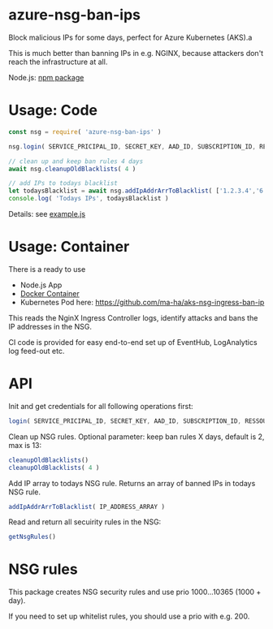# azure-nsg-ban-ips
Block malicious IPs for some days, perfect for Azure Kubernetes (AKS).a

This is much better than banning IPs in e.g. NGINX, 
because attackers don't reach the infrastructure at all.

Node.js: [npm package](https://www.npmjs.com/package/azure-nsg-ban-ips)

# Usage: Code

```javascript
const nsg = require( 'azure-nsg-ban-ips' )

nsg.login( SERVICE_PRICIPAL_ID, SECRET_KEY, AAD_ID, SUBSCRIPTION_ID, RESSOURCE_GROUP, NSG_NAME )

// clean up and keep ban rules 4 days
await nsg.cleanupOldBlacklists( 4 )

// add IPs to todays blacklist
let todaysBlacklist = await nsg.addIpAddrArrToBlacklist( ['1.2.3.4','6.6.6.6'] )
console.log( 'Todays IPs', todaysBlacklist )
```

Details: see [example.js](example.js) 

# Usage: Container

There is a ready to use 
- Node.js App
- [Docker Container](https://hub.docker.com/r/mahade70/aks-nsg-ingress-ban-ip)
- Kubernetes Pod
here: https://github.com/ma-ha/aks-nsg-ingress-ban-ip

This reads the NginX Ingress Controller logs, identify attacks and bans the IP addresses in the NSG.

CI code is provided for easy end-to-end set up of EventHub, LogAnalytics log feed-out etc.

# API

Init and get credentials for all following operations first:
```javascript
login( SERVICE_PRICIPAL_ID, SECRET_KEY, AAD_ID, SUBSCRIPTION_ID, RESSOURCE_GROUP, NSG_NAME )
```

Clean up NSG rules. Optional parameter: keep ban rules X days, default is 2, max is 13:
```javascript
cleanupOldBlacklists()
cleanupOldBlacklists( 4 )
```

Add IP array to todays NSG rule. Returns an array of banned IPs in todays NSG rule.
```javascript
addIpAddrArrToBlacklist( IP_ADDRESS_ARRAY )
```

Read and return all secuirity rules in the NSG:
```javascript
getNsgRules()
```

# NSG rules

This package creates NSG security rules and use prio 1000...10365 (1000 + day).

If you need to set up whitelist rules, you should use a prio with e.g. 200.